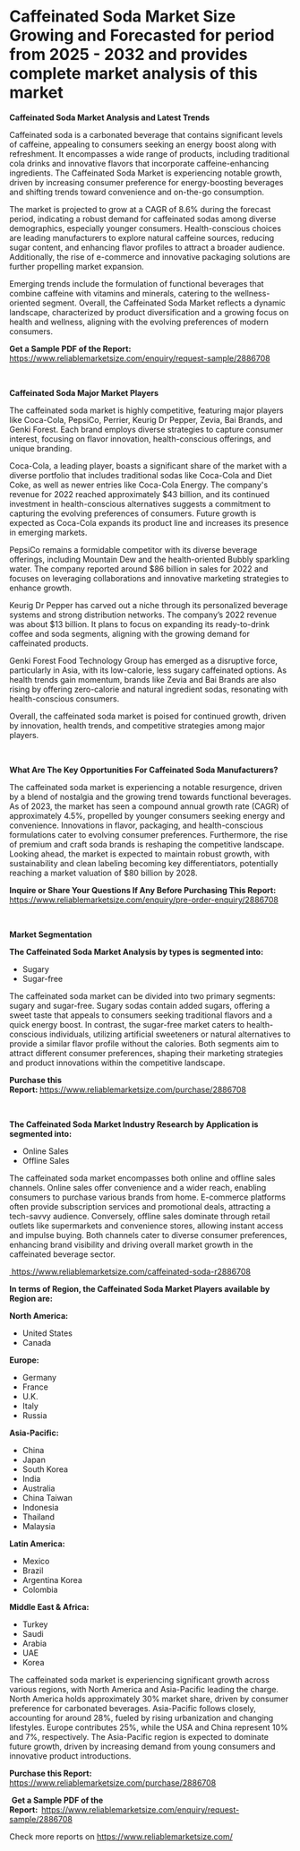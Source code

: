 <p><h1>Caffeinated Soda Market Size Growing and Forecasted for period from 2025 - 2032 and provides complete market analysis of this market</h1></p><p><strong>Caffeinated Soda Market Analysis and Latest Trends</strong></p>
<p><p>Caffeinated soda is a carbonated beverage that contains significant levels of caffeine, appealing to consumers seeking an energy boost along with refreshment. It encompasses a wide range of products, including traditional cola drinks and innovative flavors that incorporate caffeine-enhancing ingredients. The Caffeinated Soda Market is experiencing notable growth, driven by increasing consumer preference for energy-boosting beverages and shifting trends toward convenience and on-the-go consumption.</p><p>The market is projected to grow at a CAGR of 8.6% during the forecast period, indicating a robust demand for caffeinated sodas among diverse demographics, especially younger consumers. Health-conscious choices are leading manufacturers to explore natural caffeine sources, reducing sugar content, and enhancing flavor profiles to attract a broader audience. Additionally, the rise of e-commerce and innovative packaging solutions are further propelling market expansion.</p><p>Emerging trends include the formulation of functional beverages that combine caffeine with vitamins and minerals, catering to the wellness-oriented segment. Overall, the Caffeinated Soda Market reflects a dynamic landscape, characterized by product diversification and a growing focus on health and wellness, aligning with the evolving preferences of modern consumers.</p></p>
<p><strong>Get a Sample PDF of the Report:&nbsp;</strong> <a href="https://www.reliablemarketsize.com/enquiry/request-sample/2886708?utm_campaign=2804&utm_medium=2&utm_source=Github&utm_content=ia&utm_term=13032025&utm_id=caffeinated-soda">https://www.reliablemarketsize.com/enquiry/request-sample/2886708</a></p>
<p>&nbsp;</p>
<p><strong>Caffeinated Soda Major Market Players</strong></p>
<p><p>The caffeinated soda market is highly competitive, featuring major players like Coca-Cola, PepsiCo, Perrier, Keurig Dr Pepper, Zevia, Bai Brands, and Genki Forest. Each brand employs diverse strategies to capture consumer interest, focusing on flavor innovation, health-conscious offerings, and unique branding.</p><p>Coca-Cola, a leading player, boasts a significant share of the market with a diverse portfolio that includes traditional sodas like Coca-Cola and Diet Coke, as well as newer entries like Coca-Cola Energy. The company's revenue for 2022 reached approximately $43 billion, and its continued investment in health-conscious alternatives suggests a commitment to capturing the evolving preferences of consumers. Future growth is expected as Coca-Cola expands its product line and increases its presence in emerging markets.</p><p>PepsiCo remains a formidable competitor with its diverse beverage offerings, including Mountain Dew and the health-oriented Bubbly sparkling water. The company reported around $86 billion in sales for 2022 and focuses on leveraging collaborations and innovative marketing strategies to enhance growth.</p><p>Keurig Dr Pepper has carved out a niche through its personalized beverage systems and strong distribution networks. The company’s 2022 revenue was about $13 billion. It plans to focus on expanding its ready-to-drink coffee and soda segments, aligning with the growing demand for caffeinated products.</p><p>Genki Forest Food Technology Group has emerged as a disruptive force, particularly in Asia, with its low-calorie, less sugary caffeinated options. As health trends gain momentum, brands like Zevia and Bai Brands are also rising by offering zero-calorie and natural ingredient sodas, resonating with health-conscious consumers.</p><p>Overall, the caffeinated soda market is poised for continued growth, driven by innovation, health trends, and competitive strategies among major players.</p></p>
<p>&nbsp;</p>
<p><strong>What Are The Key Opportunities For Caffeinated Soda Manufacturers?</strong></p>
<p><p>The caffeinated soda market is experiencing a notable resurgence, driven by a blend of nostalgia and the growing trend towards functional beverages. As of 2023, the market has seen a compound annual growth rate (CAGR) of approximately 4.5%, propelled by younger consumers seeking energy and convenience. Innovations in flavor, packaging, and health-conscious formulations cater to evolving consumer preferences. Furthermore, the rise of premium and craft soda brands is reshaping the competitive landscape. Looking ahead, the market is expected to maintain robust growth, with sustainability and clean labeling becoming key differentiators, potentially reaching a market valuation of $80 billion by 2028.</p></p>
<p><strong>Inquire or Share Your Questions If Any Before Purchasing This Report:</strong> <a href="https://www.reliablemarketsize.com/enquiry/pre-order-enquiry/2886708?utm_campaign=2804&utm_medium=2&utm_source=Github&utm_content=ia&utm_term=13032025&utm_id=caffeinated-soda">https://www.reliablemarketsize.com/enquiry/pre-order-enquiry/2886708</a></p>
<p>&nbsp;</p>
<p><strong>Market Segmentation</strong></p>
<p><strong>The Caffeinated Soda Market Analysis by types is segmented into:</strong></p>
<p><ul><li>Sugary</li><li>Sugar-free</li></ul></p>
<p><p>The caffeinated soda market can be divided into two primary segments: sugary and sugar-free. Sugary sodas contain added sugars, offering a sweet taste that appeals to consumers seeking traditional flavors and a quick energy boost. In contrast, the sugar-free market caters to health-conscious individuals, utilizing artificial sweeteners or natural alternatives to provide a similar flavor profile without the calories. Both segments aim to attract different consumer preferences, shaping their marketing strategies and product innovations within the competitive landscape.</p></p>
<p><strong>Purchase this Report:&nbsp;</strong><a href="https://www.reliablemarketsize.com/purchase/2886708?utm_campaign=2804&utm_medium=2&utm_source=Github&utm_content=ia&utm_term=13032025&utm_id=caffeinated-soda">https://www.reliablemarketsize.com/purchase/2886708</a></p>
<p>&nbsp;</p>
<p><strong>The Caffeinated Soda Market Industry Research by Application is segmented into:</strong></p>
<p><ul><li>Online Sales</li><li>Offline Sales</li></ul></p>
<p><p>The caffeinated soda market encompasses both online and offline sales channels. Online sales offer convenience and a wider reach, enabling consumers to purchase various brands from home. E-commerce platforms often provide subscription services and promotional deals, attracting a tech-savvy audience. Conversely, offline sales dominate through retail outlets like supermarkets and convenience stores, allowing instant access and impulse buying. Both channels cater to diverse consumer preferences, enhancing brand visibility and driving overall market growth in the caffeinated beverage sector.</p></p>
<p><a href="https://www.reliablemarketsize.com/caffeinated-soda-r2886708?utm_campaign=2804&utm_medium=2&utm_source=Github&utm_content=ia&utm_term=13032025&utm_id=caffeinated-soda">&nbsp;https://www.reliablemarketsize.com/caffeinated-soda-r2886708</a></p>
<p><strong>In terms of Region, the Caffeinated Soda Market Players available by Region are:</strong></p>
<p>
    <p> <strong> North America: </strong>
        <ul>
            <li>United States</li>
            <li>Canada</li>
        </ul>
        </p> 
    <p> <strong> Europe: </strong>
        <ul>
            <li>Germany</li>
            <li>France</li>
            <li>U.K.</li>
            <li>Italy</li>
            <li>Russia</li>
        </ul>
        </p> 
    <p> <strong> Asia-Pacific: </strong>
        <ul>
            <li>China</li>
            <li>Japan</li>
            <li>South Korea</li>
            <li>India</li>
            <li>Australia</li>
            <li>China Taiwan</li>
            <li>Indonesia</li>
            <li>Thailand</li>
            <li>Malaysia</li>
        </ul>
        </p> 
    <p> <strong> Latin America: </strong>
        <ul>
            <li>Mexico</li>
            <li>Brazil</li>
            <li>Argentina Korea</li>
            <li>Colombia</li>
        </ul>
        </p> 
    <p> <strong> Middle East & Africa: </strong>
        <ul>
            <li>Turkey</li>
            <li>Saudi</li>
            <li>Arabia</li>
            <li>UAE</li>
            <li>Korea</li>
        </ul>
    </p>
    </p>
<p><p>The caffeinated soda market is experiencing significant growth across various regions, with North America and Asia-Pacific leading the charge. North America holds approximately 30% market share, driven by consumer preference for carbonated beverages. Asia-Pacific follows closely, accounting for around 28%, fueled by rising urbanization and changing lifestyles. Europe contributes 25%, while the USA and China represent 10% and 7%, respectively. The Asia-Pacific region is expected to dominate future growth, driven by increasing demand from young consumers and innovative product introductions.</p></p>
<p><strong>Purchase this Report: </strong><a href="https://www.reliablemarketsize.com/purchase/2886708?utm_campaign=2804&utm_medium=2&utm_source=Github&utm_content=ia&utm_term=13032025&utm_id=caffeinated-soda">https://www.reliablemarketsize.com/purchase/2886708</a></p>
<p>&nbsp;<strong>Get a Sample PDF of the Report:&nbsp;&nbsp;</strong><a href="https://www.reliablemarketsize.com/enquiry/request-sample/2886708?utm_campaign=2804&utm_medium=2&utm_source=Github&utm_content=ia&utm_term=13032025&utm_id=caffeinated-soda">https://www.reliablemarketsize.com/enquiry/request-sample/2886708</a></p>
<p><strong></strong></p>
<p>Check more reports on <a href="https://www.reliablemarketsize.com/?utm_campaign=2804&utm_medium=2&utm_source=Github&utm_content=ia&utm_term=13032025&utm_id=caffeinated-soda">https://www.reliablemarketsize.com/</a></p>